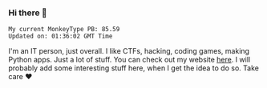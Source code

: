### Hi there 👋
<!-- PB START -->
```
My current MonkeyType PB: 85.59
Updated on: 01:36:02 GMT Time
```
<!-- PB END -->
I'm an IT person, just overall. I like CTFs, hacking, coding games, making Python apps. Just a lot of stuff.
You can check out my website [here](https://skill3472.github.io/).
I will probably add some interesting stuff here, when I get the idea to do so. Take care ❤️

